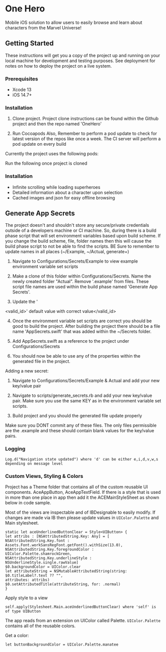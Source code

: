 # One Hero

Mobile iOS solution to allow users to easily browse and learn about characters from the Marvel Universe! 


## Getting Started

These instructions will get you a copy of the project up and running on your local machine for development and testing purposes. See deployment for notes on how to deploy the project on a live system.

### Prerequisites

- Xcode 13
- iOS 14.7+


### Installation

1. Clone project. Project clone instructions can be found within the Github project and then the repo named 'OneHero'

2. Run Cocoapods Also, Remember to perform a pod update to check for latest version of the repos like once a week. The CI server will perform a pod update on every build

Currently the project uses the following pods:

Run the following once project is cloned

### Installation

- Infinite scrolling while loading superheroes
- Detailed information about a character upon selection
- Cached images and json for easy offline browsing


## Generate App Secrets

The project doesn't and shouldn't store any secure/private credentials outside of a developers machine or CI machine. So, during there is a build phase script that will set environment variables based upon build scheme. If you change the build scheme, file, folder names then this will cause the build phase script to not be able to find the scripts. BE Sure to remember to update names in all places (~/Example, ~/Actual, generate+)

1. Navigate to Configurations/Secrets/Example to view example environment variable set scripts

2. Make a clone of this folder within Configurations/Secrets. Name the newly created folder "Actual". Remove '.example' from files. These script file names are used within the build phase named 'Generate App Secrets'.

3. Update the '

  <valid_id>' default value with correct value</valid_id>

4. Once the environment variable set scripts are correct you should be good to build the project. After building the project there should be a file name 'AppSecrets.swift' that was added within the ~/Secrets folder.

5. Add AppSecrets.swift as a reference to the project under Configurations/Secrets

6. You should now be able to use any of the properties within the generated file in the project.

Adding a new secret:

1. Navigate to Configurations/Secrets/Example & Actual and add your new key/value pair

2. Navigate to scripts/generate_secrets.rb and add your new key/value pair. Make sure you use the same KEY as in the environment variable set scripts.

3. Build project and you should the generated file update properly

Make sure you DONT commit any of these files. The only files permissible are the .example and these should contain blank values for the key/value pairs.

### Logging

```
Log.d("Navigation state updated") where 'd' can be either e,i,d,v,w,s depending on message level
```

### Custom Views, Styling & Colors

Project has a Theme folder that contains all of the custom reusable UI components. AceAppButton, AceAppTextField. If there is a style that is used in more than one place in app then add it the ACEMainStyleSheet as shown below in code sample.

Most of the views are inspectable and of IBDesignable to easily modify. If changes are made via IB then please update values in `UIColor.Palette` and Main stylesheet.

```
static let aceUnderlinedButtonClear = Style<UIButton> {
let attribs : [NSAttributedString.Key: Any] = [
NSAttributedString.Key.font : Assets.Font.workSansRegFont.getFont().withSize(13.0),
NSAttributedString.Key.foregroundColor : UIColor.Palette.shamrockGreen,
NSAttributedString.Key.underlineStyle : NSUnderlineStyle.single.rawValue]
$0.backgroundColor = UIColor.clear
let attributeString = NSMutableAttributedString(string: $0.titleLabel?.text ?? "",
attributes: attribs)
$0.setAttributedTitle(attributeString, for: .normal)
}
```

Apply style to a view

```
self.apply(Stylesheet.Main.aceUnderlinedButtonClear) where 'self' is of type UIButton
```

The app reads from an extension on UIColor called Palette. `UIColor.Palette` contains all of the reusable colors.

Get a color:

```
let buttonBackgroundColor = UIColor.Palette.manatee
```
